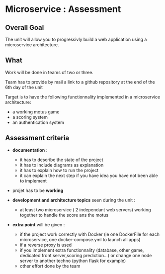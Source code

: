 # Microservice : Assessment 

## Overall Goal

The unit will allow you to progressivly build a web application using a microservice architecture.
  
## What

Work will be done in teams of two or three.

Team has to provide by mail a link to a github repository at the end of the 6th day of the unit

Target is to have the following functionnality implemented in a microservice architecture:
- a working motus game 
- a scoring system
- an authentication system


## Assessment criteria 

- **documentation** : 
  - it has to describe the state of the project
  - it has to include diagrams as explanation
  - it has to explain how to run the project 
  - it can explain the next step if you have idea you have not been able to implement 
- projet has to be **working**

- **development and architecture topics** seen during the unit :
  -  at least two microservice ( 2 independant web servers)  working together to handle the score ans the motus
- **extra point** will be given :
  - if the project work correctly with Docker (ie one DockerFile for each microservice, one docker-compose.yml to launch all apps)
  - if a reverse proxy is used
  - if you implement extra functionnality (database, other game, dedicated front server,scoring prediction...) or change one node server to another techno (python flask for example)
  - other effort done by the team
  
